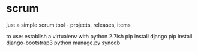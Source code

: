 # scrum
just a simple scrum tool - projects, releases, items

to use:
        establish a virtualenv with python 2.7ish
        pip install django
        pip install django-bootstrap3
        python manage.py syncdb

